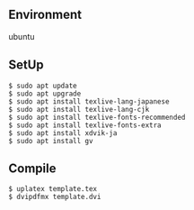 ## Environment  
ubuntu

## SetUp  
```
$ sudo apt update
$ sudo apt upgrade
$ sudo apt install texlive-lang-japanese
$ sudo apt install texlive-lang-cjk
$ sudo apt install texlive-fonts-recommended
$ sudo apt install texlive-fonts-extra
$ sudo apt install xdvik-ja
$ sudo apt install gv
```  

## Compile
```
$ uplatex template.tex
$ dvipdfmx template.dvi
```
